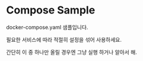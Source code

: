 # Compose Sample

docker-compose.yaml 샘플입니다.

필요한 서비스에 따라 적절히 설정을 섞어 사용하세요.

간단히 이 중 하나만 올릴 경우엔 그냥 실행 하거나 알아서 해.